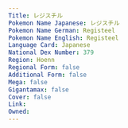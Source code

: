 ```yaml
---
﻿Title: レジスチル
Pokemon Name Japanese: レジスチル
Pokemon Name German: Registeel
Pokemon Name English: Registeel
Language Card: Japanese
National Dex Number: 379
Region: Hoenn
Regional Form: false
Additional Form: false
Mega: false
Gigantamax: false
Cover: false
Link: 
Owned: 
---
```

